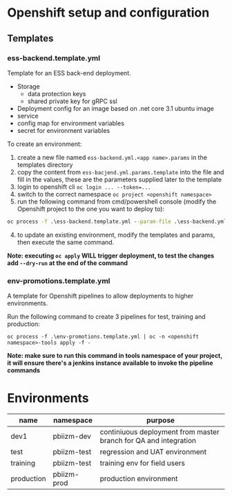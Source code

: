 # Openshift setup and configuration

## Templates

### ess-backend.template.yml

Template for an ESS back-end deployment.

- Storage
  - data protection keys
  - shared private key for gRPC ssl
- Deployment config for an image based on .net core 3.1 ubuntu image
- service
- config map for environment variables
- secret for environment variables

To create an environment:

1. create a new file named `ess-backend.yml.<app name>.params` in the templates directory
1. copy the content from `ess-bacjend.yml.params.template` into the file and fill in the values, these are the parameters supplied later to the template
1. login to openshift cli `oc login ... --token=...`
1. switch to the correct namespace `oc project <openshift namespace>`
1. run the following command from cmd/powershell console (modify the Openshift project to the one you want to deploy to):

```cmd
oc process -f .\ess-backend.template.yml --param-file .\ess-backend.yml.<app name>.params | oc apply -f -
```

4. to update an existing environment, modify the templates and params, then execute the same command.

**Note: executing `oc apply` WILL trigger deployment, to test the changes add `--dry-run` at the end of the command**

### env-promotions.template.yml

A template for Openshift pipelines to allow deployments to higher environments.

Run the following command to create 3 pipelines for test, training and production:

```
oc process -f .\env-promotions.template.yml | oc -n <openshift namespace>-tools apply -f -
```

**Note: make sure to run this command in tools namespace of your project, it will ensure there's a jenkins instance available to invoke the pipeline commands**

# Environments

| name       | namespace   | purpose                                                          
| ---------- | ----------- | ---------------------------------------------------------------- 
| dev1       | pbiizm-dev  | continiuous deployment from master branch for QA and integration 
| test       | pbiizm-test | regression and UAT environment                                   
| training   | pbiizm-test | training env for field users                                     
| production | pbiizm-prod | production environment                                           
